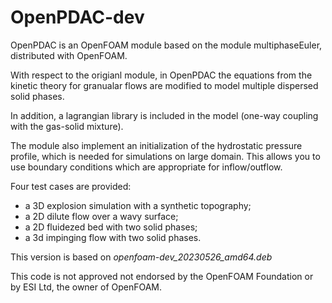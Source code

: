 # OpenPDAC-dev

OpenPDAC is an OpenFOAM module based on the module multiphaseEuler, distributed with OpenFOAM. 

With respect to the origianl module, in OpenPDAC the equations from the kinetic theory for granualar flows are modified to model multiple dispersed solid phases.

In addition, a lagrangian library is included in the model (one-way coupling with the gas-solid mixture). 

The module also implement an initialization of the hydrostatic pressure profile, which is needed for simulations on large domain. This allows you to use boundary conditions which are appropriate for inflow/outflow.

Four test cases are provided:

- a 3D explosion simulation with a synthetic topography;
- a 2D dilute flow over a wavy surface;
- a 2D fluidezed bed with two solid phases;
- a 3d impinging flow with two solid phases.

This version is based on *openfoam-dev_20230526_amd64.deb*

This code is not approved not endorsed by the OpenFOAM Foundation or by ESI Ltd, the owner of OpenFOAM.
